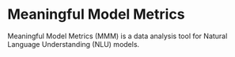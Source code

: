 # Meaningful Model Metrics
Meaningful Model Metrics (MMM) is a data analysis tool for Natural Language Understanding (NLU) models.

